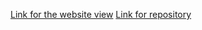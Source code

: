 [Link for the website view](http://crorob.github.io)
[Link for repository](https://github.com/CroRob/crorob.github.io)

